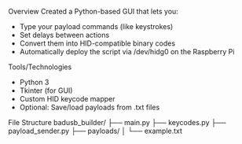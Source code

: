 Overview
Created a Python-based GUI that lets you:
* Type your payload commands (like keystrokes)
* Set delays between actions
* Convert them into HID-compatible binary codes
* Automatically deploy the script via /dev/hidg0 on the Raspberry Pi

Tools/Technologies
* Python 3
* Tkinter (for GUI)
* Custom HID keycode mapper
* Optional: Save/load payloads from .txt files

File Structure
badusb_builder/
├── main.py
├── keycodes.py
├── payload_sender.py
├── payloads/
│   └── example.txt
